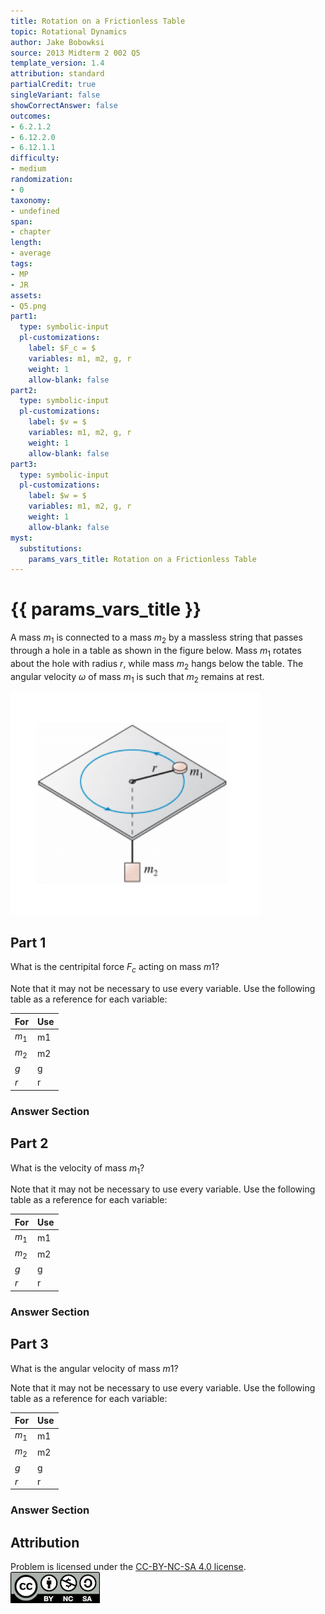 ```yaml
---
title: Rotation on a Frictionless Table
topic: Rotational Dynamics
author: Jake Bobowksi
source: 2013 Midterm 2 002 Q5
template_version: 1.4
attribution: standard
partialCredit: true
singleVariant: false
showCorrectAnswer: false
outcomes:
- 6.2.1.2
- 6.12.2.0
- 6.12.1.1
difficulty:
- medium
randomization:
- 0
taxonomy:
- undefined
span:
- chapter
length:
- average
tags:
- MP
- JR
assets:
- Q5.png
part1:
  type: symbolic-input
  pl-customizations:
    label: $F_c = $
    variables: m1, m2, g, r
    weight: 1
    allow-blank: false
part2:
  type: symbolic-input
  pl-customizations:
    label: $v = $
    variables: m1, m2, g, r
    weight: 1
    allow-blank: false
part3:
  type: symbolic-input
  pl-customizations:
    label: $w = $
    variables: m1, m2, g, r
    weight: 1
    allow-blank: false
myst:
  substitutions:
    params_vars_title: Rotation on a Frictionless Table
---
```

# {{ params_vars_title }}
A mass $m_1$ is connected to a mass $m_2$ by a massless string that passes through a hole in a table as shown in the figure below. Mass $m_1$ rotates about the hole with radius $r$, while mass $m_2$ hangs below the table. The angular velocity $\omega$ of mass $m_1$ is such that $m_2$ remains at rest.

<img src="Q5.png" width=400 alt = "A mass m1 is shown rotating in a circle of radius r on a table. The mass m1 is connected to another mass m2 by a string that passes through a hole in the table.">

## Part 1

What is the centripital force $F_c$ acting on mass $m1$?

Note that it may not be necessary to use every variable. Use the following table as a reference for each variable:

| For   | Use |
|-------|-----|
| $m_1$ | m1  |
| $m_2$ | m2  |
| $g$   | g   |
| $r$   | r   |

### Answer Section

## Part 2

What is the velocity of mass $m_1$?

Note that it may not be necessary to use every variable. Use the following table as a reference for each variable:

| For   | Use |
|-------|-----|
| $m_1$ | m1  |
| $m_2$ | m2  |
| $g$   | g   |
| $r$   | r   |

### Answer Section

## Part 3

What is the angular velocity of mass $m1$?

Note that it may not be necessary to use every variable. Use the following table as a reference for each variable:

| For   | Use |
|-------|-----|
| $m_1$ | m1  |
| $m_2$ | m2  |
| $g$   | g   |
| $r$   | r   |

### Answer Section

## Attribution

Problem is licensed under the [CC-BY-NC-SA 4.0 license](https://creativecommons.org/licenses/by-nc-sa/4.0/).<br> ![The Creative Commons 4.0 license requiring attribution-BY, non-commercial-NC, and share-alike-SA license.](https://raw.githubusercontent.com/firasm/bits/master/by-nc-sa.png)